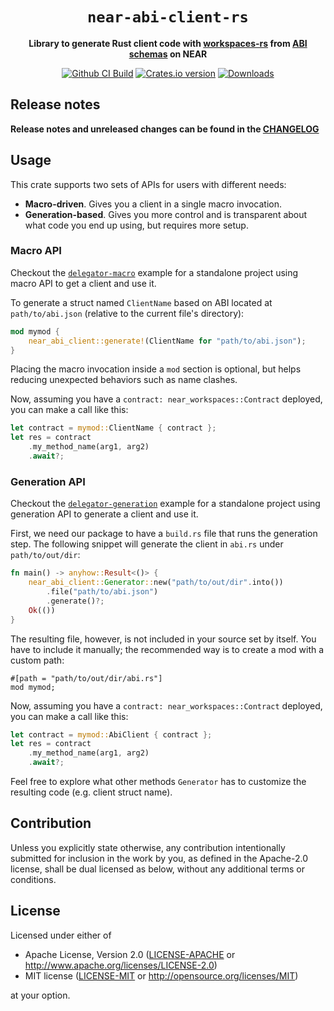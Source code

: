 <!-- markdownlint-disable MD014 -->

<div align="center">

  <h1><code>near-abi-client-rs</code></h1>

  <p>
    <strong>Library to generate Rust client code with <a href="https://github.com/near/workspaces-rs">workspaces-rs</a> from <a href="https://github.com/near/abi">ABI schemas</a> on NEAR</strong>
  </p>

  <p>
    <a href="https://github.com/near/near-abi-client-rs/actions/workflows/test.yml?query=branch%3Amain"><img src="https://github.com/near/near-abi-client-rs/actions/workflows/test.yml/badge.svg" alt="Github CI Build" /></a>
    <a href="https://crates.io/crates/near-abi-client"><img src="https://img.shields.io/crates/v/near-abi-client.svg?style=flat-square" alt="Crates.io version" /></a>
    <a href="https://crates.io/crates/near-abi-client"><img src="https://img.shields.io/crates/d/near-abi-client.svg?style=flat-square" alt="Downloads" /></a>
  </p>

</div>

## Release notes

**Release notes and unreleased changes can be found in the [CHANGELOG](CHANGELOG.md)**

## Usage

This crate supports two sets of APIs for users with different needs:
* **Macro-driven**. Gives you a client in a single macro invocation.
* **Generation-based**. Gives you more control and is transparent about what code you end up using, but requires more setup.

### Macro API

Checkout the [`delegator-macro`](https://github.com/near/near-abi-client-rs/tree/main/examples/delegator-macro) example for a standalone project using macro API to get a client and use it.

To generate a struct named `ClientName` based on ABI located at `path/to/abi.json` (relative to the current file's directory):

```rust
mod mymod {
    near_abi_client::generate!(ClientName for "path/to/abi.json");
}
```

Placing the macro invocation inside a `mod` section is optional, but helps reducing unexpected behaviors such as name clashes.

Now, assuming you have a `contract: near_workspaces::Contract` deployed, you can make a call like this:

```rust
let contract = mymod::ClientName { contract };
let res = contract
    .my_method_name(arg1, arg2)
    .await?;
```

### Generation API

Checkout the [`delegator-generation`](https://github.com/near/near-abi-client-rs/tree/main/examples/delegator-generation) example for a standalone project using generation API to generate a client and use it.

First, we need our package to have a `build.rs` file that runs the generation step. The following snippet will generate the client in `abi.rs` under `path/to/out/dir`:

```rust
fn main() -> anyhow::Result<()> {
    near_abi_client::Generator::new("path/to/out/dir".into())
        .file("path/to/abi.json")
        .generate()?;
    Ok(())
}
```

The resulting file, however, is not included in your source set by itself. You have to include it manually; the recommended way is to create a mod with a custom path:

```
#[path = "path/to/out/dir/abi.rs"]
mod mymod;
```

Now, assuming you have a `contract: near_workspaces::Contract` deployed, you can make a call like this:

```rust
let contract = mymod::AbiClient { contract };
let res = contract
    .my_method_name(arg1, arg2)
    .await?;
```

Feel free to explore what other methods `Generator` has to customize the resulting code (e.g. client struct name).

## Contribution

Unless you explicitly state otherwise, any contribution intentionally submitted
for inclusion in the work by you, as defined in the Apache-2.0 license, shall be
dual licensed as below, without any additional terms or conditions.

## License

Licensed under either of

* Apache License, Version 2.0
   ([LICENSE-APACHE](LICENSE-APACHE) or <http://www.apache.org/licenses/LICENSE-2.0>)
* MIT license
   ([LICENSE-MIT](LICENSE-MIT) or <http://opensource.org/licenses/MIT>)

at your option.
